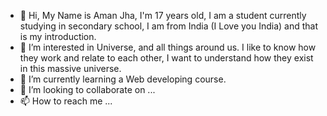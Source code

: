 - 👋 Hi, My Name is Aman Jha, I'm 17 years old, I am a student currently studying in secondary school, I am from India (I Love you India) and that is my introduction.
- 👀 I’m interested in Universe, and all things around us. I like to know how they work and relate to each other, I want to understand how they exist in this massive universe.
- 🌱 I’m currently learning a Web developing course.
- 💞️ I’m looking to collaborate on ...
- 📫 How to reach me ...

<!---
itsMeAJh/itsMeAJh is a ✨ special ✨ repository because its `README.md` (this file) appears on your GitHub profile.
You can click the Preview link to take a look at your changes.
--->
